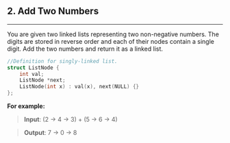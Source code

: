 ## 2. Add Two Numbers 

---

You are given two linked lists representing two non-negative numbers. The digits are stored in reverse order and each of their nodes contain a single digit. Add the two numbers and return it as a linked list.


```cpp
//Definition for singly-linked list.
struct ListNode {
    int val;
    ListNode *next;
    ListNode(int x) : val(x), next(NULL) {}
};
```

**For example:**

> **Input**: (2 -> 4 -> 3) + (5 -> 6 -> 4)

> **Output**: 7 -> 0 -> 8